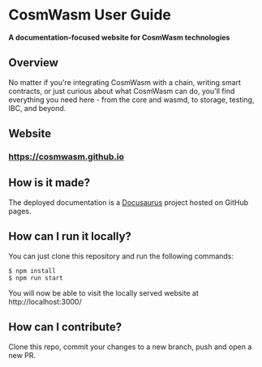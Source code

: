 # CosmWasm User Guide

**A documentation-focused website for CosmWasm technologies**

## Overview

No matter if you're integrating CosmWasm with a chain, writing smart contracts, or just curious
about what CosmWasm can do, you'll find everything you need here - from the core and wasmd,
to storage, testing, IBC, and beyond.

## Website

### https://cosmwasm.github.io

## How is it made?

The deployed documentation is a [Docusaurus] project hosted on GitHub pages.

## How can I run it locally?

You can just clone this repository and run the following commands:

```shell
$ npm install
$ npm run start
```

You will now be able to visit the locally served website at http://localhost:3000/

## How can I contribute?

Clone this repo, commit your changes to a new branch, push and open a new PR.

[Docusaurus]: https://docusaurus.io
